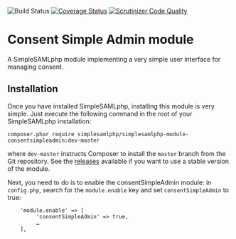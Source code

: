 ![Build Status](https://github.com/simplesamlphp/simplesamlphp-module-consentsimpleadmin/workflows/CI/badge.svg?branch=master)
[![Coverage Status](https://codecov.io/gh/simplesamlphp/simplesamlphp-module-consentsimpleadmin/branch/master/graph/badge.svg)](https://codecov.io/gh/simplesamlphp/simplesamlphp-module-consentsimpleadmin)
[![Scrutinizer Code Quality](https://scrutinizer-ci.com/g/simplesamlphp/simplesamlphp-module-consentsimpleadmin/badges/quality-score.png?b=master)](https://scrutinizer-ci.com/g/simplesamlphp/simplesamlphp-module-consentsimpleadmin/?branch=master)

Consent Simple Admin module
===========================

A SimpleSAMLphp module implementing a very simple user interface for managing consent.

Installation
------------

Once you have installed SimpleSAMLphp, installing this module is very simple. Just execute the following
command in the root of your SimpleSAMLphp installation:

```
composer.phar require simplesamlphp/simplesamlphp-module-consentsimpleadmin:dev-master
```

where `dev-master` instructs Composer to install the `master` branch from the Git repository. See the
[releases](https://github.com/simplesamlphp/simplesamlphp-module-consentsimpleadmin/releases) available if you
want to use a stable version of the module.

Next, you need to do is to enable the consentSimpleAdmin module: in
`config.php`, search for the `module.enable` key and set `consentSimpleAdmin` to true:

```
    'module.enable' => [
         'consentSimpleAdmin' => true,
         …
    ],
```
